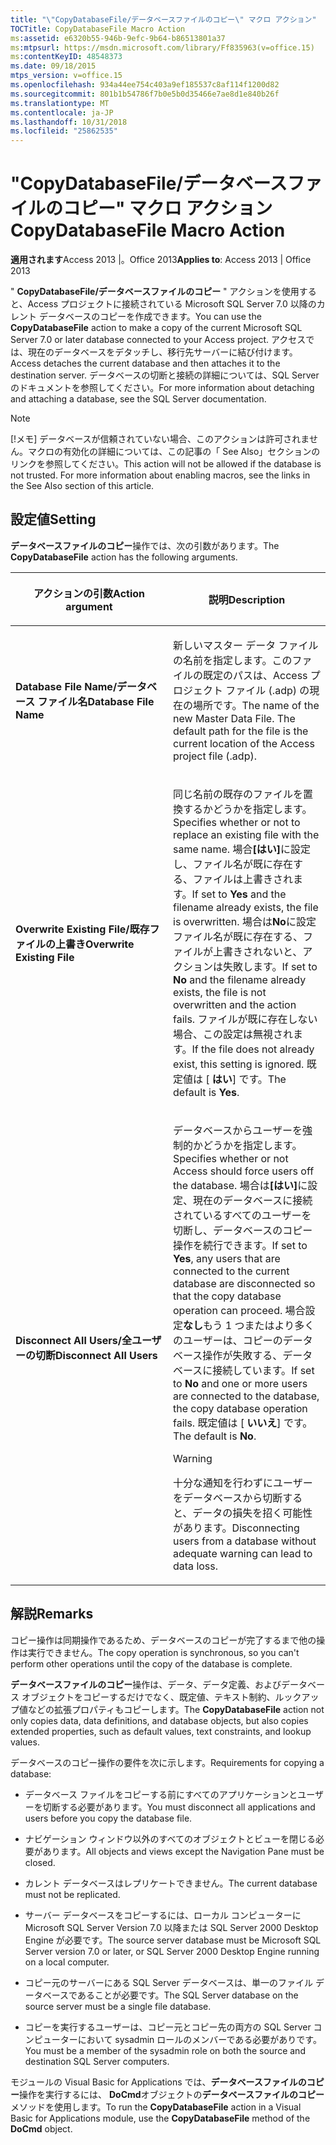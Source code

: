 ```yaml
---
title: "\"CopyDatabaseFile/データベースファイルのコピー\" マクロ アクション"
TOCTitle: CopyDatabaseFile Macro Action
ms:assetid: e6320b55-946b-9efc-9b64-b86513801a37
ms:mtpsurl: https://msdn.microsoft.com/library/Ff835963(v=office.15)
ms:contentKeyID: 48548373
ms.date: 09/18/2015
mtps_version: v=office.15
ms.openlocfilehash: 934a44ee754c403a9ef185537c8af114f1200d82
ms.sourcegitcommit: 801b1b54786f7b0e5b0d35466e7ae8d1e840b26f
ms.translationtype: MT
ms.contentlocale: ja-JP
ms.lasthandoff: 10/31/2018
ms.locfileid: "25862535"
---
```

# <a name="copydatabasefile-macro-action"></a><span data-ttu-id="a835e-102">"CopyDatabaseFile/データベースファイルのコピー" マクロ アクション</span><span class="sxs-lookup"><span data-stu-id="a835e-102">CopyDatabaseFile Macro Action</span></span>


<span data-ttu-id="a835e-103">**適用されます**Access 2013 |。Office 2013</span><span class="sxs-lookup"><span data-stu-id="a835e-103">**Applies to**: Access 2013 | Office 2013</span></span>

<span data-ttu-id="a835e-104">" **CopyDatabaseFile/データベースファイルのコピー** " アクションを使用すると、Access プロジェクトに接続されている Microsoft SQL Server 7.0 以降のカレント データベースのコピーを作成できます。</span><span class="sxs-lookup"><span data-stu-id="a835e-104">You can use the **CopyDatabaseFile** action to make a copy of the current Microsoft SQL Server 7.0 or later database connected to your Access project.</span></span> <span data-ttu-id="a835e-105">アクセスでは、現在のデータベースをデタッチし、移行先サーバーに結び付けます。</span><span class="sxs-lookup"><span data-stu-id="a835e-105">Access detaches the current database and then attaches it to the destination server.</span></span> <span data-ttu-id="a835e-106">データベースの切断と接続の詳細については、SQL Server のドキュメントを参照してください。</span><span class="sxs-lookup"><span data-stu-id="a835e-106">For more information about detaching and attaching a database, see the SQL Server documentation.</span></span>


> [!NOTE]
> <span data-ttu-id="a835e-p102">[!メモ] データベースが信頼されていない場合、このアクションは許可されません。マクロの有効化の詳細については、この記事の「 See Also」セクションのリンクを参照してください。</span><span class="sxs-lookup"><span data-stu-id="a835e-p102">This action will not be allowed if the database is not trusted. For more information about enabling macros, see the links in the See Also section of this article.</span></span>



## <a name="setting"></a><span data-ttu-id="a835e-109">設定値</span><span class="sxs-lookup"><span data-stu-id="a835e-109">Setting</span></span>

<span data-ttu-id="a835e-110">**データベースファイルのコピー**操作では、次の引数があります。</span><span class="sxs-lookup"><span data-stu-id="a835e-110">The **CopyDatabaseFile** action has the following arguments.</span></span>

<table>
<colgroup>
<col style="width: 50%" />
<col style="width: 50%" />
</colgroup>
<thead>
<tr class="header">
<th><p><span data-ttu-id="a835e-111">アクションの引数</span><span class="sxs-lookup"><span data-stu-id="a835e-111">Action argument</span></span></p></th>
<th><p><span data-ttu-id="a835e-112">説明</span><span class="sxs-lookup"><span data-stu-id="a835e-112">Description</span></span></p></th>
</tr>
</thead>
<tbody>
<tr class="odd">
<td><p><span data-ttu-id="a835e-113"><strong>Database File Name/データベース ファイル名</strong></span><span class="sxs-lookup"><span data-stu-id="a835e-113"><strong>Database File Name</strong></span></span></p></td>
<td><p><span data-ttu-id="a835e-p103">新しいマスター データ ファイルの名前を指定します。このファイルの既定のパスは、Access プロジェクト ファイル (.adp) の現在の場所です。</span><span class="sxs-lookup"><span data-stu-id="a835e-p103">The name of the new Master Data File. The default path for the file is the current location of the Access project file (.adp).</span></span></p></td>
</tr>
<tr class="even">
<td><p><span data-ttu-id="a835e-116"><strong>Overwrite Existing File/既存ファイルの上書き</strong></span><span class="sxs-lookup"><span data-stu-id="a835e-116"><strong>Overwrite Existing File</strong></span></span></p></td>
<td><p><span data-ttu-id="a835e-117">同じ名前の既存のファイルを置換するかどうかを指定します。</span><span class="sxs-lookup"><span data-stu-id="a835e-117">Specifies whether or not to replace an existing file with the same name.</span></span> <span data-ttu-id="a835e-118">場合<strong>[はい]</strong>に設定し、ファイル名が既に存在する、ファイルは上書きされます。</span><span class="sxs-lookup"><span data-stu-id="a835e-118">If set to <strong>Yes</strong> and the filename already exists, the file is overwritten.</span></span> <span data-ttu-id="a835e-119">場合は<strong>No</strong>に設定ファイル名が既に存在する、ファイルが上書きされないと、アクションは失敗します。</span><span class="sxs-lookup"><span data-stu-id="a835e-119">If set to <strong>No</strong> and the filename already exists, the file is not overwritten and the action fails.</span></span> <span data-ttu-id="a835e-120">ファイルが既に存在しない場合、この設定は無視されます。</span><span class="sxs-lookup"><span data-stu-id="a835e-120">If the file does not already exist, this setting is ignored.</span></span> <span data-ttu-id="a835e-121">既定値は [ <strong>はい</strong>] です。</span><span class="sxs-lookup"><span data-stu-id="a835e-121">The default is <strong>Yes</strong>.</span></span></p></td>
</tr>
<tr class="odd">
<td><p><span data-ttu-id="a835e-122"><strong>Disconnect All Users/全ユーザーの切断</strong></span><span class="sxs-lookup"><span data-stu-id="a835e-122"><strong>Disconnect All Users</strong></span></span></p></td>
<td><p><span data-ttu-id="a835e-123">データベースからユーザーを強制的かどうかを指定します。</span><span class="sxs-lookup"><span data-stu-id="a835e-123">Specifies whether or not Access should force users off the database.</span></span> <span data-ttu-id="a835e-124">場合は<strong>[はい]</strong>に設定、現在のデータベースに接続されているすべてのユーザーを切断し、データベースのコピー操作を続行できます。</span><span class="sxs-lookup"><span data-stu-id="a835e-124">If set to <strong>Yes</strong>, any users that are connected to the current database are disconnected so that the copy database operation can proceed.</span></span> <span data-ttu-id="a835e-125">場合設定<strong>なし</strong>もう 1 つまたはより多くのユーザーは、コピーのデータベース操作が失敗する、データベースに接続しています。</span><span class="sxs-lookup"><span data-stu-id="a835e-125">If set to <strong>No</strong> and one or more users are connected to the database, the copy database operation fails.</span></span> <span data-ttu-id="a835e-126">既定値は [ <strong>いいえ</strong>] です。</span><span class="sxs-lookup"><span data-stu-id="a835e-126">The default is <strong>No</strong>.</span></span></p>

> [!WARNING]
> <span data-ttu-id="a835e-127">十分な通知を行わずにユーザーをデータベースから切断すると、データの損失を招く可能性があります。</span><span class="sxs-lookup"><span data-stu-id="a835e-127">Disconnecting users from a database without adequate warning can lead to data loss.</span></span>


<p></p></td>
</tr>
</tbody>
</table>


## <a name="remarks"></a><span data-ttu-id="a835e-128">解説</span><span class="sxs-lookup"><span data-stu-id="a835e-128">Remarks</span></span>

<span data-ttu-id="a835e-129">コピー操作は同期操作であるため、データベースのコピーが完了するまで他の操作は実行できません。</span><span class="sxs-lookup"><span data-stu-id="a835e-129">The copy operation is synchronous, so you can't perform other operations until the copy of the database is complete.</span></span>

<span data-ttu-id="a835e-130">**データベースファイルのコピー**操作は、データ、データ定義、およびデータベース オブジェクトをコピーするだけでなく、既定値、テキスト制約、ルックアップ値などの拡張プロパティもコピーします。</span><span class="sxs-lookup"><span data-stu-id="a835e-130">The **CopyDatabaseFile** action not only copies data, data definitions, and database objects, but also copies extended properties, such as default values, text constraints, and lookup values.</span></span>

<span data-ttu-id="a835e-131">データベースのコピー操作の要件を次に示します。</span><span class="sxs-lookup"><span data-stu-id="a835e-131">Requirements for copying a database:</span></span>

  - <span data-ttu-id="a835e-132">データベース ファイルをコピーする前にすべてのアプリケーションとユーザーを切断する必要があります。</span><span class="sxs-lookup"><span data-stu-id="a835e-132">You must disconnect all applications and users before you copy the database file.</span></span>

  - <span data-ttu-id="a835e-133">ナビゲーション ウィンドウ以外のすべてのオブジェクトとビューを閉じる必要があります。</span><span class="sxs-lookup"><span data-stu-id="a835e-133">All objects and views except the Navigation Pane must be closed.</span></span>

  - <span data-ttu-id="a835e-134">カレント データベースはレプリケートできません。</span><span class="sxs-lookup"><span data-stu-id="a835e-134">The current database must not be replicated.</span></span>

  - <span data-ttu-id="a835e-135">サーバー データベースをコピーするには、ローカル コンピューターに Microsoft SQL Server Version 7.0 以降または SQL Server 2000 Desktop Engine が必要です。</span><span class="sxs-lookup"><span data-stu-id="a835e-135">The source server database must be Microsoft SQL Server version 7.0 or later, or SQL Server 2000 Desktop Engine running on a local computer.</span></span>

<!-- end list -->

  - <span data-ttu-id="a835e-136">コピー元のサーバーにある SQL Server データベースは、単一のファイル データベースであることが必要です。</span><span class="sxs-lookup"><span data-stu-id="a835e-136">The SQL Server database on the source server must be a single file database.</span></span>

  - <span data-ttu-id="a835e-137">コピーを実行するユーザーは、コピー元とコピー先の両方の SQL Server コンピューターにおいて sysadmin ロールのメンバーである必要がありです。</span><span class="sxs-lookup"><span data-stu-id="a835e-137">You must be a member of the sysadmin role on both the source and destination SQL Server computers.</span></span>

<span data-ttu-id="a835e-138">モジュールの Visual Basic for Applications では、**データベースファイルのコピー**操作を実行するには、 **DoCmd**オブジェクトの**データベースファイルのコピー**メソッドを使用します。</span><span class="sxs-lookup"><span data-stu-id="a835e-138">To run the **CopyDatabaseFile** action in a Visual Basic for Applications module, use the **CopyDatabaseFile** method of the **DoCmd** object.</span></span>

